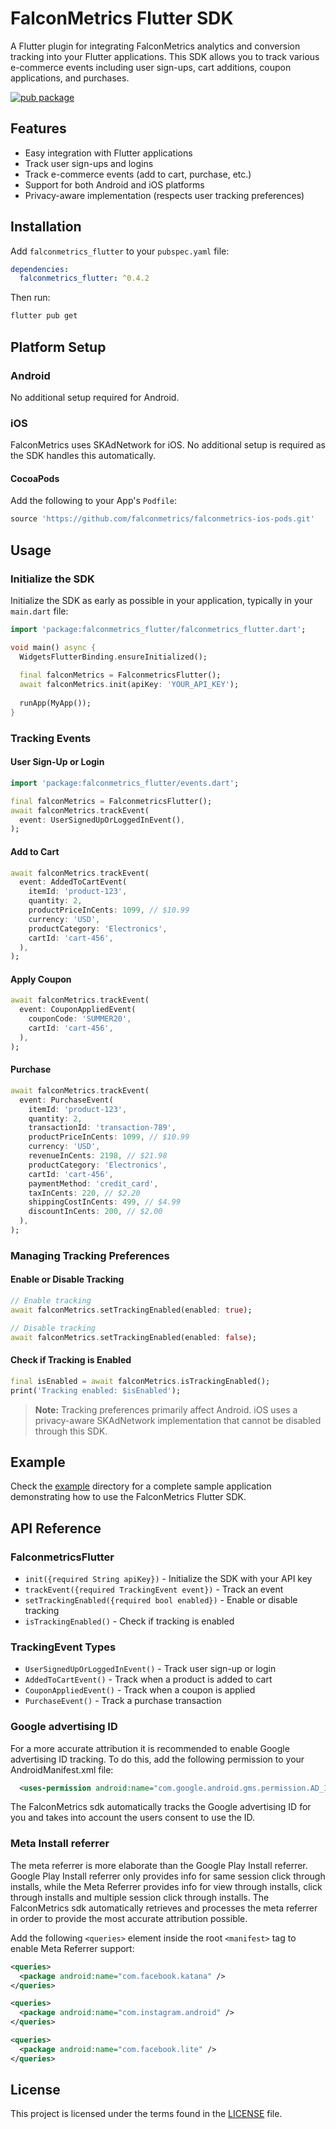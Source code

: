 # FalconMetrics Flutter SDK

A Flutter plugin for integrating FalconMetrics analytics and conversion tracking into your Flutter applications. This SDK allows you to track various e-commerce events including user sign-ups, cart additions, coupon applications, and purchases.

[![pub package](https://img.shields.io/pub/v/falconmetrics_flutter.svg)](https://pub.dev/packages/falconmetrics_flutter)

## Features

- Easy integration with Flutter applications
- Track user sign-ups and logins
- Track e-commerce events (add to cart, purchase, etc.)
- Support for both Android and iOS platforms
- Privacy-aware implementation (respects user tracking preferences)

## Installation

Add `falconmetrics_flutter` to your `pubspec.yaml` file:

```yaml
dependencies:
  falconmetrics_flutter: ^0.4.2
```

Then run:

```bash
flutter pub get
```

## Platform Setup

### Android

No additional setup required for Android.

### iOS

FalconMetrics uses SKAdNetwork for iOS. No additional setup is required as the SDK handles this automatically.

#### CocoaPods

Add the following to your App's `Podfile`:

```ruby
source 'https://github.com/falconmetrics/falconmetrics-ios-pods.git' 
```

## Usage

### Initialize the SDK

Initialize the SDK as early as possible in your application, typically in your `main.dart` file:

```dart
import 'package:falconmetrics_flutter/falconmetrics_flutter.dart';

void main() async {
  WidgetsFlutterBinding.ensureInitialized();
  
  final falconMetrics = FalconmetricsFlutter();
  await falconMetrics.init(apiKey: 'YOUR_API_KEY');
  
  runApp(MyApp());
}
```

### Tracking Events

#### User Sign-Up or Login

```dart
import 'package:falconmetrics_flutter/events.dart';

final falconMetrics = FalconmetricsFlutter();
await falconMetrics.trackEvent(
  event: UserSignedUpOrLoggedInEvent(),
);
```

#### Add to Cart

```dart
await falconMetrics.trackEvent(
  event: AddedToCartEvent(
    itemId: 'product-123',
    quantity: 2,
    productPriceInCents: 1099, // $10.99
    currency: 'USD',
    productCategory: 'Electronics',
    cartId: 'cart-456',
  ),
);
```

#### Apply Coupon

```dart
await falconMetrics.trackEvent(
  event: CouponAppliedEvent(
    couponCode: 'SUMMER20',
    cartId: 'cart-456',
  ),
);
```

#### Purchase

```dart
await falconMetrics.trackEvent(
  event: PurchaseEvent(
    itemId: 'product-123',
    quantity: 2,
    transactionId: 'transaction-789',
    productPriceInCents: 1099, // $10.99
    currency: 'USD',
    revenueInCents: 2198, // $21.98
    productCategory: 'Electronics',
    cartId: 'cart-456',
    paymentMethod: 'credit_card',
    taxInCents: 220, // $2.20
    shippingCostInCents: 499, // $4.99
    discountInCents: 200, // $2.00
  ),
);
```

### Managing Tracking Preferences

#### Enable or Disable Tracking

```dart
// Enable tracking
await falconMetrics.setTrackingEnabled(enabled: true);

// Disable tracking
await falconMetrics.setTrackingEnabled(enabled: false);
```

#### Check if Tracking is Enabled

```dart
final isEnabled = await falconMetrics.isTrackingEnabled();
print('Tracking enabled: $isEnabled');
```

> **Note:** Tracking preferences primarily affect Android. iOS uses a privacy-aware SKAdNetwork implementation that cannot be disabled through this SDK.

## Example

Check the [example](example/) directory for a complete sample application demonstrating how to use the FalconMetrics Flutter SDK.

## API Reference

### FalconmetricsFlutter

- `init({required String apiKey})` - Initialize the SDK with your API key
- `trackEvent({required TrackingEvent event})` - Track an event
- `setTrackingEnabled({required bool enabled})` - Enable or disable tracking
- `isTrackingEnabled()` - Check if tracking is enabled

### TrackingEvent Types

- `UserSignedUpOrLoggedInEvent()` - Track user sign-up or login
- `AddedToCartEvent()` - Track when a product is added to cart
- `CouponAppliedEvent()` - Track when a coupon is applied
- `PurchaseEvent()` - Track a purchase transaction

### Google advertising ID

For a more accurate attribution it is recommended to enable Google advertising ID tracking. To do this, add the following permission to your AndroidManifest.xml file: 

```xml
  <uses-permission android:name="com.google.android.gms.permission.AD_ID"/>
```

The FalconMetrics sdk automatically tracks the Google advertising ID for you and takes into account the users consent to use the ID.

### Meta Install referrer

The meta referrer is more elaborate than the Google Play Install referrer. Google Play Install referrer only provides info for same session click through installs, while the Meta Referrer provides info for view through installs, click through installs and multiple session click through installs. The FalconMetrics sdk automatically retrieves and processes the meta referrer in order to provide the most accurate attribution possible.

Add the following `<queries>` element inside the root `<manifest>` tag to enable Meta Referrer support:

```xml
<queries>
  <package android:name="com.facebook.katana" />
</queries>

<queries>
  <package android:name="com.instagram.android" />
</queries>

<queries>
  <package android:name="com.facebook.lite" />
</queries>
```

## License

This project is licensed under the terms found in the [LICENSE](LICENSE) file.
